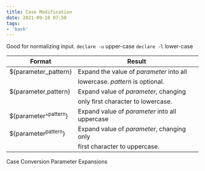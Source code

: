 ```yaml
---
title: Case Modification
date: 2021-09-18 07:50
tags:
- 'bash'
---
```


Good for normalizing input. `declare -u` upper-case `declare -l`
lower-case

| Format                          | Result                                         |
|---------------------------------|------------------------------------------------|
| ${parameter,,pattern}           | Expand the value of *parameter* into all       |
|                                 | lowercase. *pattern* is optional.              |
| ${parameter,pattern}            | Expand value of *parameter*, changing          |
|                                 | only first character to lowercase.             |
| ${parameter^<sup>pattern</sup>} | Expand value of *parameter* into all uppercase |
| ${parameter<sup>pattern</sup>}  | Expand value of *parameter*, changing only     |
|                                 | first character to uppercase.                  |

Case Conversion Parameter Expansions
